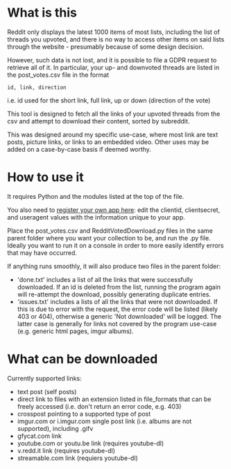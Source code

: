 # What is this

Reddit only displays the latest 1000 items of most lists, including the list of threads you upvoted, and there is no way to access other items on said lists through the website - presumably because of some design decision.

However, such data is not lost, and it is possible to file a GDPR request to retrieve all of it. In particular, your up- and downvoted threads are listed in the post_votes.csv file in the format

```id, link, direction```

i.e. id used for the short link, full link, up or down (direction of the vote)

This tool is designed to fetch all the links of your upvoted threads from the csv and attempt to download their content, sorted by subreddit.

This was designed around my specific use-case, where most link are text posts, picture links, or links to an embedded video. Other uses may be added on a case-by-case basis if deemed worthy.

# How to use it

It requires Python and the modules listed at the top of the file.

You also need to [register your own app here](https://old.reddit.com/prefs/apps/): edit the clientid, clientsecret, and useragent values with the information unique to your app.

Place the post_votes.csv and RedditVotedDownload.py files in the same parent folder where you want your collection to be, and run the .py file. Ideally you want to run it on a console in order to more easily identify errors that may have occurred.

If anything runs smoothly, it will also produce two files in the parent folder:
* 'done.txt' includes a list of all the links that were successfully downloaded. If an id is deleted from the list, running the program again will re-attempt the download, possibly generating duplicate entries.
* 'issues.txt' includes a lists of all the links that were not downloaded. If this is due to error with the request, the error code will be listed (likely 403 or 404), otherwise a generic 'Not downloaded' will be logged. The latter case is generally for links not covered by the program use-case (e.g. generic html pages, imgur albums).

# What can be downloaded

Currently supported links:
* text post (self posts)
* direct link to files with an extension listed in file_formats that can be freely accessed (i.e. don't return an error code, e.g. 403)
* crosspost pointing to a supported type of post
* imgur.com or i.imgur.com single post link (i.e. albums are not supported), including .gifv
* gfycat.com link
* youtube.com or youtu.be link (requires youtube-dl)
* v.redd.it link (requires youtube-dl)
* streamable.com link (requiers youtube-dl)
